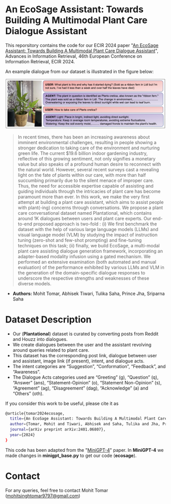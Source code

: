 # An EcoSage Assistant: Towards Building A Multimodal Plant Care Dialogue Assistant

This reporsitory contains the code for our ECIR 2024 paper "[An EcoSage Assistant: Towards Building A Multimodal Plant Care Dialogue Assistant](https://arxiv.org/abs/2401.06807)", Advances in Information Retrieval, 46th European Conference on Information Retrieval, ECIR 2024. 

An example dialogue from our dataset is illustrated in the figure below:

<img src="/image/dataset.png" alt="Dataset Example" width="700"/>
<!-- ![Dataset Example](/image/dataset.png) -->



>In recent times, there has been an increasing awareness about imminent environmental challenges, resulting in people showing a stronger dedication to taking care of the environment and nurturing green life. The current $19.6 billion indoor gardening industry, reflective of this growing sentiment, not only signifies a monetary value but also speaks of a profound human desire to reconnect with the natural world. However, several recent surveys cast a revealing light on the fate of plants within our care, with more than half succumbing primarily due to the silent menace of improper care. Thus, the need for accessible expertise capable of assisting and guiding individuals through the intricacies of plant care has become paramount more than ever. In this work, we make the very first attempt at building a plant care assistant, which aims to assist people with plant(-ing) concerns through conversations. We propose a plant care conversational dataset named Plantational, which contains around 1K dialogues between users and plant care experts. Our end-to-end proposed approach is two-fold : (i) We first benchmark the dataset with the help of various large language models (LLMs) and visual language model (VLM) by studying the impact of instruction tuning (zero-shot and few-shot prompting) and fine-tuning techniques on this task; (ii) finally, we build EcoSage, a multi-modal plant care assisting dialogue generation framework, incorporating an adapter-based modality infusion using a gated mechanism. We performed an extensive examination (both automated and manual evaluation) of the performance exhibited by various LLMs and VLM in the generation of the domain-specific dialogue responses to underscore the respective strengths and weaknesses of these diverse models.


* **Authors:** Mohit Tomar, Abhisek Tiwari, Tulika Saha, Prince Jha, Sriparna Saha

# Dataset Description
* Our (**Plantational**) dataset is curated by converting posts from Reddit and Houzz into dialogues.
* We create dialogues between the user and the assistant revolving around queries related to plant care.
* This dataset has the corresponding post link, dialogue between user and assistant, image link (if present), intent, and dialogue acts.
* The intent categories are “Suggestion”, “Conformation”, “Feedback”, and “Awareness”.
* The Dialogue Acts categories used are “Greeting” (g), “Question” (q), “Answer” (ans), “Statement-Opinion” (o), “Statement Non-Opinion” (s), “Agreement” (ag), “Disagreement” (dag), “Acknowledge” (a) and “Others” (oth).


If you consider this work to be useful, please cite it as

```bash
@article{tomar2024ecosage,
  title={An EcoSage Assistant: Towards Building A Multimodal Plant Care Dialogue Assistant},
  author={Tomar, Mohit and Tiwari, Abhisek and Saha, Tulika and Jha, Prince and Saha, Sriparna},
  journal={arXiv preprint arXiv:2401.06807},
  year={2024}
}
```
This code has been adapted from the "[MiniGPT-4](https://github.com/Vision-CAIR/MiniGPT-4)" paper. In **MiniGPT-4** we made changes in **minigpt_base.py** to get our code (**ecosage**).

# Contact

For any queries, feel free to contact Mohit Tomar (mohitsinghtomar9797@gmail.com)
